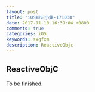 ```yaml
---
layout: post
title: "iOS知识小集-171030"
date: 2017-11-10 16:39:04 +0800
comments: true
categories: iOS
keywords: sxgfxm
description: ReactiveObjc
---
```


## ReactiveObjC

To be finished.